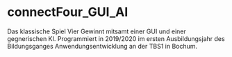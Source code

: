 # connectFour_GUI_AI
Das klassische Spiel Vier Gewinnt mitsamt einer GUI und einer gegnerischen KI. 
Programmiert in 2019/2020 im ersten Ausbildungsjahr des Bildungsganges Anwendungsentwicklung an der TBS1 in Bochum.
